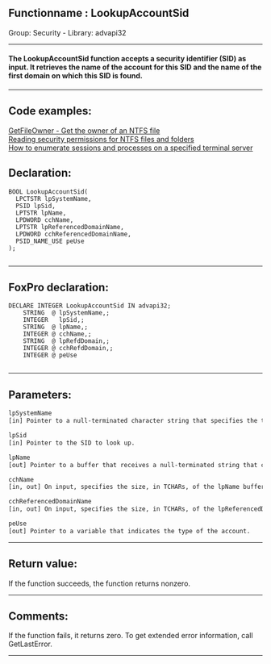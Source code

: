 <link rel="stylesheet" type="text/css" href="../../css/win32api.css">  
<link rel="stylesheet" href="https://cdnjs.cloudflare.com/ajax/libs/font-awesome/4.7.0/css/font-awesome.min.css">

## Functionname : LookupAccountSid
Group: Security - Library: advapi32    
***  


#### The LookupAccountSid function accepts a security identifier (SID) as input. It retrieves the name of the account for this SID and the name of the first domain on which this SID is found.
***  


## Code examples:
[GetFileOwner - Get the owner of an NTFS file](../../samples/sample_433.md)  
[Reading security permissions for NTFS files and folders](../../samples/sample_516.md)  
[How to enumerate sessions and processes on a specified terminal server](../../samples/sample_519.md)  

## Declaration:
```foxpro  
BOOL LookupAccountSid(
  LPCTSTR lpSystemName,
  PSID lpSid,
  LPTSTR lpName,
  LPDWORD cchName,
  LPTSTR lpReferencedDomainName,
  LPDWORD cchReferencedDomainName,
  PSID_NAME_USE peUse
);
  
```  
***  


## FoxPro declaration:
```foxpro  
DECLARE INTEGER LookupAccountSid IN advapi32;
	STRING  @ lpSystemName,;
	INTEGER   lpSid,;
	STRING  @ lpName,;
	INTEGER @ cchName,;
	STRING  @ lpRefdDomain,;
	INTEGER @ cchRefdDomain,;
	INTEGER @ peUse
  
```  
***  


## Parameters:
```txt  
lpSystemName
[in] Pointer to a null-terminated character string that specifies the target computer.

lpSid
[in] Pointer to the SID to look up.

lpName
[out] Pointer to a buffer that receives a null-terminated string that contains the account name that corresponds to the lpSid parameter.

cchName
[in, out] On input, specifies the size, in TCHARs, of the lpName buffer.

cchReferencedDomainName
[in, out] On input, specifies the size, in TCHARs, of the lpReferencedDomainName buffer.

peUse
[out] Pointer to a variable that indicates the type of the account.  
```  
***  


## Return value:
If the function succeeds, the function returns nonzero.  
***  


## Comments:
If the function fails, it returns zero. To get extended error information, call GetLastError.  
  
***  

